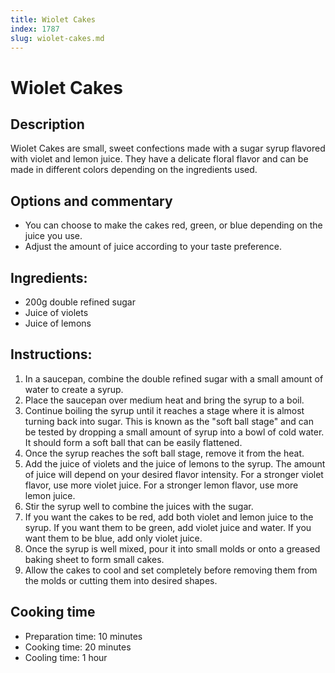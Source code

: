 ```yaml
---
title: Wiolet Cakes
index: 1787
slug: wiolet-cakes.md
---
```


# Wiolet Cakes

## Description
Wiolet Cakes are small, sweet confections made with a sugar syrup flavored with violet and lemon juice. They have a delicate floral flavor and can be made in different colors depending on the ingredients used.

## Options and commentary
- You can choose to make the cakes red, green, or blue depending on the juice you use.
- Adjust the amount of juice according to your taste preference.

## Ingredients:
- 200g double refined sugar
- Juice of violets
- Juice of lemons

## Instructions:
1. In a saucepan, combine the double refined sugar with a small amount of water to create a syrup. 
2. Place the saucepan over medium heat and bring the syrup to a boil. 
3. Continue boiling the syrup until it reaches a stage where it is almost turning back into sugar. This is known as the "soft ball stage" and can be tested by dropping a small amount of syrup into a bowl of cold water. It should form a soft ball that can be easily flattened.
4. Once the syrup reaches the soft ball stage, remove it from the heat.
5. Add the juice of violets and the juice of lemons to the syrup. The amount of juice will depend on your desired flavor intensity. For a stronger violet flavor, use more violet juice. For a stronger lemon flavor, use more lemon juice.
6. Stir the syrup well to combine the juices with the sugar.
7. If you want the cakes to be red, add both violet and lemon juice to the syrup. If you want them to be green, add violet juice and water. If you want them to be blue, add only violet juice.
8. Once the syrup is well mixed, pour it into small molds or onto a greased baking sheet to form small cakes.
9. Allow the cakes to cool and set completely before removing them from the molds or cutting them into desired shapes.

## Cooking time
- Preparation time: 10 minutes
- Cooking time: 20 minutes
- Cooling time: 1 hour